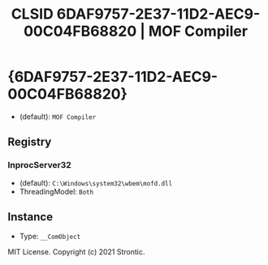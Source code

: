 ﻿---
title: "CLSID 6DAF9757-2E37-11D2-AEC9-00C04FB68820 | MOF Compiler"
excerpt: What is COM-Object CLSID 6DAF9757-2E37-11D2-AEC9-00C04FB68820?
---

# {6DAF9757-2E37-11D2-AEC9-00C04FB68820}

* (default): `MOF Compiler`

## Registry


### InprocServer32

* (default): `C:\Windows\system32\wbem\mofd.dll`
* ThreadingModel: `Both`

## Instance

* Type: `__ComObject`

MIT License. Copyright (c) 2021 Strontic.


